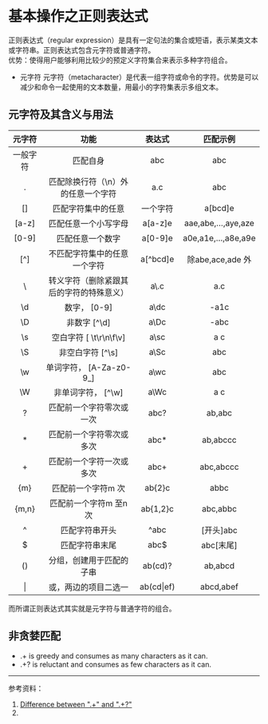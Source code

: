 # 基本操作之正则表达式
正则表达式（regular expression）是具有一定句法的集合或短语，表示某类文本或字符串。正则表达式包含元字符或普通字符。  
优势：使得用户能够利用比较少的预定义字符集合来表示多种字符组合。

+ 元字符
元字符（metacharacter）是代表一组字符或命令的字符。优势是可以减少和命令一起使用的文本数量，用最小的字符集表示多组文本。

## 元字符及其含义与用法
元字符 | 功能 | 表达式 | 匹配示例
:--:|:--:|:--:|:--:
一般字符 | 匹配自身 | abc  | abc
.  | 匹配除换行符（\n）外的任意一个字符 | a.c  | abc
[]  | 匹配字符集中的任意 | 一个字符 | a[bcd]e  | abe,ace,ade
[a-z]  | 匹配任意一个小写字母 | a[a-z]e  | aae,abe,…,aye,aze
[0-9]  | 匹配任意一个数字 | a[0-9]e  | a0e,a1e,…,a8e,a9e
[^]  | 不匹配字符集中的任意一个字符 | a[^bcd]e  | 除abe,ace,ade 外
\  | 转义字符（删除紧跟其后的字符的特殊意义） | a\\.c  | a.c
\d   | 数字，  [0-9]  |  a\dc  |   -a1c
\D   | 非数字  [^\d]   | a\Dc   |  -abc
\s   | 空白字符  [ \t\r\n\f\v]   | a\sc   |  a c
\S   | 非空白字符  [^\s]   |  a\Sc   | abc
\w   | 单词字符， [A-Za-z0-9_]   | a\wc   |  abc
\W   | 非单词字符， [^\w]   |  a\Wc   | a c
?  | 匹配前一个字符零次或一次 | abc?  | ab,abc
\*  | 匹配前一个字符零次或多次 | abc*  | ab,abccc
\+  | 匹配前一个字符一次或多次 | abc+  | abc,abccc
{m}  | 匹配前一个字符m 次 | ab{2}c  | abbc
{m,n}  | 匹配前一个字符m 至n 次 | ab{1,2}c  | abc,abbc
^  | 匹配字符串开头 | ^abc  | [开头]abc
$  | 匹配字符串末尾 | abc$  | abc[末尾]
()  | 分组，创建用于匹配的子串 | ab(cd)?  | ab,abcd
\|  | 或，两边的项目二选一 | ab(cd\|ef)  | abcd,abef


而所谓正则表达式其实就是元字符与普通字符的组合。


## 非贪婪匹配
+ .+ is greedy and consumes as many characters as it can.
+ .+? is reluctant and consumes as few characters as it can.

---
参考资料：
1. [Difference between ".+" and ".+?"](https://stackoverflow.com/questions/14213848/difference-between-and)
2. []()


































